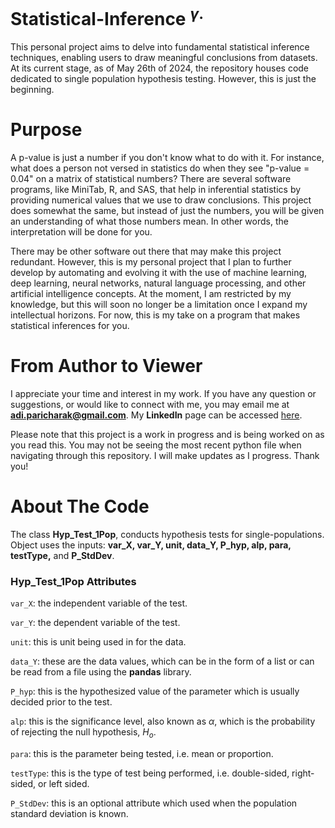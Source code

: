 # Statistical-Inference <sup> $\gamma$.
This personal project aims to delve into fundamental statistical inference techniques, enabling users to draw meaningful conclusions from datasets. At its current stage, as of May 26th of 2024, the repository houses code dedicated to single population hypothesis testing. However, this is just the beginning.

# Purpose
A p-value is just a number if you don't know what to do with it. For instance, what does a person not versed in statistics do when they see "p-value = 0.04" on a matrix of statistical numbers? There are several software programs, like MiniTab, R, and SAS, that help in inferential statistics by providing numerical values that we use to draw conclusions. This project does somewhat the same, but instead of just the numbers, you will be given an understanding of what those numbers mean. In other words, the interpretation will be done for you.

There may be other software out there that may make this project redundant. However, this is my personal project that I plan to further develop by automating and evolving it with the use of machine learning, deep learning, neural networks, natural language processing, and other artificial intelligence concepts. At the moment, I am restricted by my knowledge, but this will soon no longer be a limitation once I expand my intellectual horizons. For now, this is my take on a program that makes statistical inferences for you.

# From Author to Viewer
I appreciate your time and interest in my work. If you have any question or suggestions, or would like to connect with me, you may email me at **adi.paricharak@gmail.com**. My **LinkedIn** page can be accessed [here](www.linkedin.com/in/aditya-paricharak-2003asp).

Please note that this project is a work in progress and is being worked on as you read this. You may not be seeing the most recent python file when navigating through this repository. I will make updates as I progress. Thank you!

# About The Code

The class **Hyp_Test_1Pop**, conducts hypothesis tests for single-populations. Object uses the inputs: **var_X, var_Y, unit, data_Y, P_hyp, alp, para, testType,** and **P_StdDev**.

### Hyp_Test_1Pop Attributes
`var_X`: the independent variable of the test.

`var_Y`: the dependent variable of the test.

`unit`: this is unit being used in for the data.

`data_Y`: these are the data values, which can be in the form of a list or can be read from a file using the **pandas** library.

`P_hyp`: this is the hypothesized value of the parameter which is usually decided prior to the test.

`alp`: this is the significance level, also known as $\alpha$, which is the probability of rejecting the null hypothesis, $H_{o}$.

`para`: this is the parameter being tested, i.e. mean or proportion.

`testType`: this is the type of test being performed, i.e. double-sided, right-sided, or left sided.

`P_StdDev`: this is an optional attribute which used when the population standard deviation is known.


